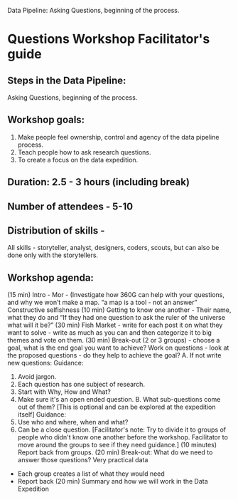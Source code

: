 Data Pipeline: Asking Questions, beginning of the process.

# Questions Workshop Facilitator's guide
## Steps in the Data Pipeline:
Asking Questions, beginning of the process.

## Workshop goals:
1. Make people feel ownership, control and agency of the data pipeline process.
2. Teach people how to ask research questions.
3. To create a focus on the data expedition.

## Duration: 2.5 - 3 hours (including break)

## Number of attendees - 5-10

## Distribution of skills -
All skills - storyteller, analyst, designers, coders, scouts, but can also be done only with the storytellers.

## Workshop agenda:
(15 min) Intro - Mor - (Investigate how 360G can help with your questions, and why we won’t make a map.
“a map is a tool - not an answer”
 Constructive selfishness
(10 min) Getting to know one another - Their name, what they do and “If they had one question to ask the ruler of the universe what will it be?”
(30 min) Fish Market - write for each post it on what they want to solve  - write as much as you can and then categorize it to big themes and vote on them.
(30 min) Break-out (2 or 3 groups) - choose a goal, what is the end goal you want to achieve?  Work on questions - look at the proposed questions - do they help to achieve the goal?
A.  If not write new questions:
 Guidance:
 1. Avoid jargon.
 2. Each question has one subject of research.
 3. Start with Why, How and What?
 4. Make sure it's an open ended question.
B. What sub-questions come out of them? [This is optional and can be explored at the expedition itself]
Guidance:
  1. Use who and where, when and what?
  2. Can be a close question.
[Facilitator's note: Try to divide it to groups of people who didn't know one another before the workshop. Facilitator to move around the groups to see if they need guidance.]
(10 minutes) Report back from groups.
(20 min) Break-out: What do we need to answer those questions? Very practical data
* Each group creates a list of what they would need
* Report back
(20 min) Summary and how we will work in the Data Expedition
